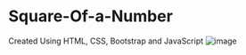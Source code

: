 # Square-Of-a-Number
 Created Using HTML, CSS, Bootstrap and JavaScript
![image](https://github.com/Het2804/Square-Of-a-Number/assets/142522726/edf90118-9f2b-4951-a0e8-d92defc6ea09)
